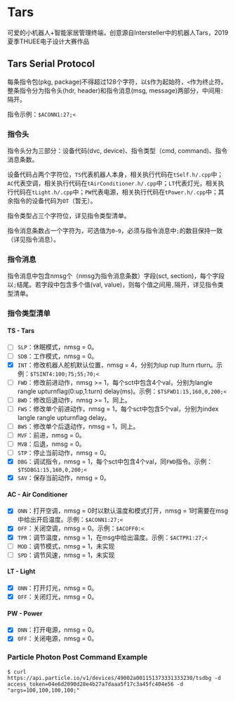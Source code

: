 # Tars

可爱的小机器人+智能家居管理终端，创意源自Intersteller中的机器人Tars，2019夏季THUEE电子设计大赛作品

## Tars Serial Protocol

每条指令包(pkg, package)不得超过128个字符，以`$`作为起始符，`<`作为终止符。整条指令分为指令头(hdr, header)和指令消息(msg, message)两部分，中间用`:`隔开。

指令示例：`$ACONN1:27;<`

### 指令头

指令头分为三部分：设备代码(dvc, device)、指令类型（cmd, command)、指令消息条数。

设备代码占两个字符位，`TS`代表机器人本身，相关执行代码在`tSelf.h/.cpp`中；`AC`代表空调，相关执行代码在`tAirConditioner.h/.cpp`中；`LT`代表灯光，相关执行代码在`tLight.h/.cpp`中；`PW`代表电源，相关执行代码在`tPower.h/.cpp`中；其余指令的设备代码为`OT`（暂无）。

指令类型占三个字符位，详见指令类型清单。

指令消息条数占一个字符为，可选值为`0~9`，必须与指令消息中`;`的数目保持一致（详见指令消息）。

### 指令消息

指令消息中包含nmsg个（nmsg为指令消息条数）字段(sct, section)，每个字段以`;`结尾。若字段中包含多个值(val, value)，则每个值之间用`,`隔开，详见指令类型清单。

### 指令类型清单

#### TS - Tars

- [ ] `SLP`：休眠模式，nmsg = 0。
- [ ] `SDB`：工作模式，nmsg = 0。
- [x] `INT`：修改机器人舵机默认位置，nmsg = 4，分别为lup rup lturn rturn。示例：`$TSINT4:100;75;55;70;<`
- [ ] `FWD`：修改前进动作，nmsg >= 1，每个sct中包含4个val，分别为langle rangle upturnflag(0:up,1:turn) delay(ms)。示例：`$TSFWD1:15,160,0,200;<`
- [ ] `BWD`：修改后退动作，nmsg >= 1，同上。
- [ ] `FWS`：修改单个前进动作，nmsg = 1，每个sct中包含5个val，分别为index langle rangle upturnflag delay。
- [ ] `BWS`：修改单个后退动作，nmsg = 1，同上。
- [ ] `MVF`：前进，nmsg = 0。
- [ ] `MVB`：后退，nmsg = 0。
- [ ] `STP`：停止当前动作，nmsg = 0。
- [x] `DBG`：调试指令，nmsg = 1，每个sct中包含4个val，同`FWD`指令。示例：`$TSDBG1:15,160,0,200;<`
- [x] `SAV`：保存当前动作，nmsg = 0。

#### AC - Air Conditioner

- [x] `ONN`：打开空调，nmsg = 0时以默认温度和模式打开，nmsg = 1时需要在msg中给出开启温度。示例：`$ACONN1:27;<`
- [x] `OFF`：关闭空调，nmsg = 0。示例：`$ACOFF0:<`
- [x] `TPR`：调节温度，nmsg = 1，在msg中给出温度。示例：`$ACTPR1:27;<`
- [ ] `MOD`：调节模式，nmsg = 1，未实现
- [ ] `SPD`：调节风速，nmsg = 1，未实现

#### LT - Light
- [x] `ONN`：打开灯光，nmsg = 0。
- [x] `OFF`：关闭灯光，nmsg = 0。

#### PW - Power
- [x] `ONN`：打开电源，nmsg = 0。
- [x] `OFF`：关闭电源，nmsg = 0。

### Particle Photon Post Command Example
`$ curl https://api.particle.io/v1/devices/49002a001151373331333230/tsdbg -d access_token=04e6d2090d28e4b27a7daaa5f17c3a45fc404e56 -d "args=100,100,100,100;"`